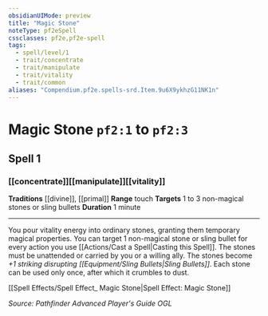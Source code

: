 ```yaml
---
obsidianUIMode: preview
title: "Magic Stone"
noteType: pf2eSpell
cssclasses: pf2e,pf2e-spell
tags:
  - spell/level/1
  - trait/concentrate
  - trait/manipulate
  - trait/vitality
  - trait/common
aliases: "Compendium.pf2e.spells-srd.Item.9u6X9ykhzG11NK1n" 
---
```

# Magic Stone  `pf2:1` to `pf2:3`  
## Spell 1
### [[concentrate]][[manipulate]][[vitality]]
**Traditions** [[divine]], [[primal]]
**Range** touch
**Targets** 1 to 3 non-magical stones or sling bullets
**Duration** 1 minute
* * * 
You pour vitality energy into ordinary stones, granting them temporary magical properties. You can target 1 non-magical stone or sling bullet for every action you use [[Actions/Cast a Spell|Casting this Spell]]. The stones must be unattended or carried by you or a willing ally. The stones become _+1 striking disrupting [[Equipment/Sling Bullets|Sling Bullets]]_. Each stone can be used only once, after which it crumbles to dust.

[[Spell Effects/Spell Effect_ Magic Stone|Spell Effect: Magic Stone]]

*Source: Pathfinder Advanced Player's Guide*
*OGL*